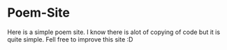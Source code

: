 # Poem-Site
Here is a simple poem site. I know there is alot of copying of code but it is quite simple. Fell free to improve this site :D
